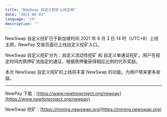 ```yaml
---
title: "NewSwap 自定义挖矿上线主网"
date: "2021-06-03"
language: "zh"
description: ""
---
```


NewSwap 自定义挖矿已于新加坡时间 2021 年 6 月 3 日 14 时（UTC+8）上线主网，NewPay 交易页面已上线自定义挖矿入口。

NewSwap 自定义挖矿分为：自定义流动性挖矿 和 自定义单通证挖矿。用户在规定时间内质押矿池指定的通证，根据质押量获得相应比例的代币奖励。

本次 NewSwap 自定义挖矿的上线将丰富 NewSwap 的功能，为用户带来更多收益。

---

NewPay 下载：[https://www.newtonproject.org/newpay](https://www.newtonproject.org/newpay)

NewSwap 挖矿：[https://mining.newswap.org](https://mining.newswap.org)
